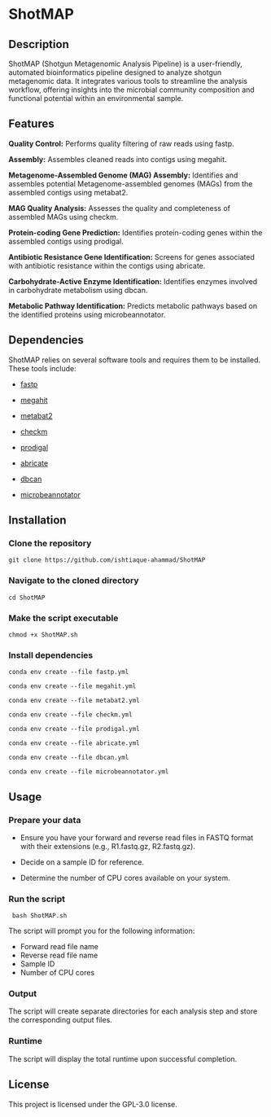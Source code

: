 # ShotMAP

## Description
ShotMAP (Shotgun Metagenomic Analysis Pipeline) is a user-friendly, automated bioinformatics pipeline designed to analyze shotgun metagenomic data. It integrates various tools to streamline the analysis workflow, offering insights into the microbial community composition and functional potential within an environmental sample.

## Features
**Quality Control:** Performs quality filtering of raw reads using fastp.

**Assembly:** Assembles cleaned reads into contigs using megahit.

**Metagenome-Assembled Genome (MAG) Assembly:** Identifies and assembles potential Metagenome-assembled genomes (MAGs) from the assembled contigs using metabat2.

**MAG Quality Analysis:** Assesses the quality and completeness of assembled MAGs using checkm.

**Protein-coding Gene Prediction:** Identifies protein-coding genes within the assembled contigs using prodigal.

**Antibiotic Resistance Gene Identification:** Screens for genes associated with antibiotic resistance within the contigs using abricate.

**Carbohydrate-Active Enzyme Identification:** Identifies enzymes involved in carbohydrate metabolism using dbcan.

**Metabolic Pathway Identification:** Predicts metabolic pathways based on the identified proteins using microbeannotator.

## Dependencies
ShotMAP relies on several software tools and requires them to be installed. These tools include:

* [fastp](https://github.com/OpenGene/fastp)

* [megahit](https://github.com/voutcn/megahit)

* [metabat2](https://github.com/linsalrob/ComputationalGenomicsManual/blob/master/CrossAssembly/Metabat.md)
 
* [checkm](https://github.com/Ecogenomics/CheckM)

* [prodigal](https://github.com/hyattpd/Prodigal)

* [abricate](https://github.com/tseemann/abricate)

* [dbcan](https://github.com/linnabrown/run_dbcan)

* [microbeannotator](https://github.com/cruizperez/MicrobeAnnotator)

## Installation

### Clone the repository
``` git clone https://github.com/ishtiaque-ahammad/ShotMAP ```

### Navigate to the cloned directory
``` cd ShotMAP ```

### Make the script executable
``` chmod +x ShotMAP.sh ```

### Install dependencies
``` conda env create --file fastp.yml ```

``` conda env create --file megahit.yml ```

``` conda env create --file metabat2.yml ```

``` conda env create --file checkm.yml ```

``` conda env create --file prodigal.yml ```

``` conda env create --file abricate.yml ```

``` conda env create --file dbcan.yml ```

``` conda env create --file microbeannotator.yml ```

## Usage

### Prepare your data

* Ensure you have your forward and reverse read files in FASTQ format with their extensions (e.g., R1.fastq.gz, R2.fastq.gz).

* Decide on a sample ID for reference.

* Determine the number of CPU cores available on your system.

### Run the script
```  bash ShotMAP.sh ``` 

The script will prompt you for the following information:

* Forward read file name
* Reverse read file name
* Sample ID
* Number of CPU cores

### Output
The script will create separate directories for each analysis step and store the corresponding output files.

### Runtime
The script will display the total runtime upon successful completion.

## License
This project is licensed under the GPL-3.0 license.
